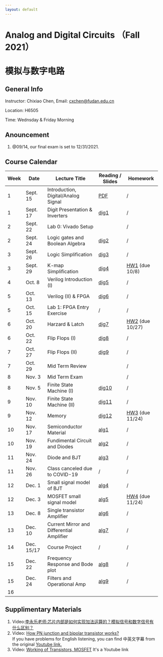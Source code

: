 ```yaml
---
layout: default
---
```


# Analog and Digital Circuits （Fall 2021）
# 模拟与数字电路

## General Info

Instructor: Chixiao Chen, 
Email: cxchen@fudan.edu.cn

Location: H6505

Time:  Wednsday & Friday Morning


## Anouncement
1. @09/14, our final exam is set to 12/31/2021. 

## Course Calendar

 Week | Date | Lecture Title | Reading / Slides | Homework|
 ---- |  ---- |-----|-----|----|
1| Sept. 15 | Introduction, Digital/Analog Signal | [PDF](./cktlec01.pdf)  | / |
1| Sept. 17 | Digit Presentation & Inverters | [dig1](./cktlec02.pdf)  | / |
2| Sept. 22  | Lab 0: Vivado Setup |   | / |
2| Sept. 24 | Logic gates and Boolean Algebra | [dig2](./cktlec03.pdf)  | / |
3| Sept. 26 | Logic Simplification | [dig3](./cktlec04.pdf)  | / |
3| Sept. 29 | K-map Simplification | [dig4](./cktlec05.pdf)  | [HW1](./hw1_2021.pdf) (due 10/8) |
4| Oct.  8  | Verilog Introduction (I) | [dig5](./cktlec06.pdf) | / |
5| Oct.  13 | Verilog (II) & FPGA | [dig6](./cktlec07.pdf) | / |
5| Oct.  15 | Lab 1: FPGA Entry Exercise | / | / |
6| Oct.  20 | Harzard & Latch| [dig7](./cktlec08.pdf) | [HW2](./hw2_2021.pdf) (due 10/27) |
6| Oct.  22 | Flip Flops (I) | [dig8](./cktlec09.pdf) | / |
7| Oct.  27 | Flip Flops (II)| [dig9](./cktlec10.pdf)| / |
7| Oct.  29 | Mid Term Review | | / |
8| Nov.  3  | Mid Term Exam | | / |
8| Nov.  5  | Finite State Machine (I) | [dig10](./cktlec11.pdf)| / |
9| Nov.  10  | Finite State Machine (II) | [dig11](./cktlec12.pdf)| / |
9| Nov.  12  | Memory | [dig12](./cktlec13.pdf)| [HW3](./hw3_2021.pdf) (due 11/24) |
10| Nov. 17 | Semiconductor Material | [alg1](./cktlec14.pdf) | / |
10| Nov. 19 | Fundimental Circuit and Diodes  | [alg2](./cktlec16.pdf) | / |
11| Nov. 24 | Diode and BJT  | [alg3](./cktlec15.pdf) | / |
11| Nov. 26 | Class canceled due to COVID-19  | / | / |
12| Dec. 1 |  Small signal model of BJT | [alg4](./cktlec16.pdf) | / |
12| Dec. 3 |  MOSFET small signal model | [alg5](./cktlec17pdf) | [HW4](./hw4_2021.pdf) (due 11/24)  |
13| Dec. 8|  Single transistor Amplifier | [alg6](./cktlec18.pdf) | / |
13| Dec. 10| Current Mirror and Differential Amplifier  | [alg7](./cktlec19.pdf) | / |
14| Dec. 15/17|  Course Project | / | / |
15| Dec. 22|  Frequency Response and Bode plot | [alg8](./cktlec20.pdf) | / |
15| Dec. 24|  Filters and Operational Amp  | [alg9](./cktlec21.pdf) | / |
16|        | | | |

## Supplimentary Materials
1. Video:[李永乐老师:芯片内部是如何实现加法运算的？模拟信号和数字信号有什么区别？](https://www.bilibili.com/video/BV1Ks41157eR)
1. Video: [How PN junction and bipolar transistor works?](https://cihlab.github.io/course/Transistors_480p.mp4)  
 If you have problems for English listening, you can find 中英文字幕 from the original [Youtube link.](https://www.youtube.com/watch?v=7ukDKVHnac4)
1. Video: [Working of Transistors, MOSFET](https://www.youtube.com/watch?v=stM8dgcY1CA)  It's a Youtube link
